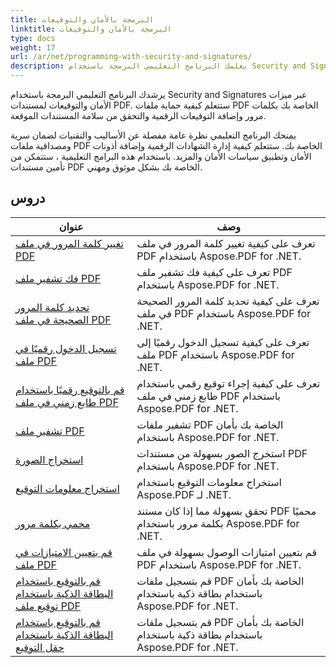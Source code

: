 ```yaml
---
title: البرمجة بالأمان والتوقيعات
linktitle: البرمجة بالأمان والتوقيعات
type: docs
weight: 17
url: /ar/net/programming-with-security-and-signatures/
description: يعلمك البرنامج التعليمي البرمجة باستخدام Security and Signatures كيفية تأمين مستندات PDF الخاصة بك والتوقيع عليها ، مما يضمن السرية والمصداقية.
---
```

يرشدك البرنامج التعليمي البرمجة باستخدام Security and Signatures عبر ميزات الأمان والتوقيعات لمستندات PDF. ستتعلم كيفية حماية ملفات PDF الخاصة بك بكلمات مرور وإضافة التوقيعات الرقمية والتحقق من سلامة المستندات الموقعة.

يمنحك البرنامج التعليمي نظرة عامة مفصلة عن الأساليب والتقنيات لضمان سرية ومصداقية ملفات PDF الخاصة بك. ستتعلم كيفية إدارة الشهادات الرقمية وإضافة أذونات الأمان وتطبيق سياسات الأمان والمزيد. باستخدام هذه البرامج التعليمية ، ستتمكن من تأمين مستندات PDF الخاصة بك بشكل موثوق ومهني.

## دروس
| عنوان | وصف |
| --- | --- | 
| [تغيير كلمة المرور في ملف PDF](./change-password/) | تعرف على كيفية تغيير كلمة المرور في ملف PDF باستخدام Aspose.PDF for .NET. |  
| [فك تشفير ملف PDF](./decrypt/) | تعرف على كيفية فك تشفير ملف PDF باستخدام Aspose.PDF for .NET. |  
| [تحديد كلمة المرور الصحيحة في ملف PDF](./determine-correct-password/) | تعرف على كيفية تحديد كلمة المرور الصحيحة في ملف PDF باستخدام Aspose.PDF for .NET. |  
| [تسجيل الدخول رقميًا في ملف PDF](./digitally-sign/) | تعرف على كيفية تسجيل الدخول رقميًا إلى ملف PDF باستخدام Aspose.PDF for .NET. |  
| [قم بالتوقيع رقميًا باستخدام طابع زمني في ملف PDF](./digitally-sign-with-time-stamp/) | تعرف على كيفية إجراء توقيع رقمي باستخدام طابع زمني في ملف PDF باستخدام Aspose.PDF for .NET. |  
| [تشفير ملف PDF](./encrypt/) | تشفير ملفات PDF الخاصة بك بأمان باستخدام Aspose.PDF for .NET. |  
| [استخراج الصورة](./extracting-image/) | استخرج الصور بسهولة من مستندات PDF باستخدام Aspose.PDF for .NET. |  
| [استخراج معلومات التوقيع](./extract-signature-info/) | استخراج معلومات التوقيع باستخدام Aspose.PDF لـ .NET. |  
| [محمي بكلمة مرور](./is-password-protected/) | تحقق بسهولة مما إذا كان مستند PDF محميًا بكلمة مرور باستخدام Aspose.PDF for .NET. |  
| [قم بتعيين الامتيازات في ملف PDF](./set-privileges/) | قم بتعيين امتيازات الوصول بسهولة في ملف PDF باستخدام Aspose.PDF for .NET. |  
| [قم بالتوقيع باستخدام البطاقة الذكية باستخدام توقيع ملف PDF](./sign-with-smart-card-using-pdf-file-signature/) | قم بتسجيل ملفات PDF الخاصة بك بأمان باستخدام بطاقة ذكية باستخدام Aspose.PDF for .NET. |  
| [قم بالتوقيع باستخدام البطاقة الذكية باستخدام حقل التوقيع](./sign-with-smart-card-using-signature-field/) | قم بتسجيل ملفات PDF الخاصة بك بأمان باستخدام بطاقة ذكية باستخدام Aspose.PDF for .NET. |  